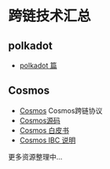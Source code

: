 # 跨链技术汇总


## polkadot
* [polkadot 篇](https://wiki.learnblockchain.cn/cross-chain/polka.html)

## Cosmos
- [Cosmos](https://cosmos.network) Cosmos跨链协议
- [Cosmos源码](https://github.com/cosmos)
- [Cosmos 白皮书](https://cosmos.network/whitepaper)
- [Cosmos IBC 说明](https://github.com/cosmos/ibc/blob/master/CosmosIBCSpecification.pdf)



更多资源整理中...

